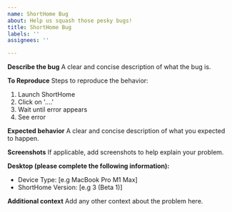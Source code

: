 ```yaml
---
name: ShortHome Bug
about: Help us squash those pesky bugs!
title: ShortHome Bug
labels: ''
assignees: ''

---
```


**Describe the bug**
A clear and concise description of what the bug is.

**To Reproduce**
Steps to reproduce the behavior:
1. Launch ShortHome
2. Click on '....'
3. Wait until error appears
4. See error

**Expected behavior**
A clear and concise description of what you expected to happen.

**Screenshots**
If applicable, add screenshots to help explain your problem.

**Desktop (please complete the following information):**
 - Device Type: [e.g MacBook Pro M1 Max]
 - ShortHome Version: [e.g 3 (Beta 1)]

**Additional context**
Add any other context about the problem here.

